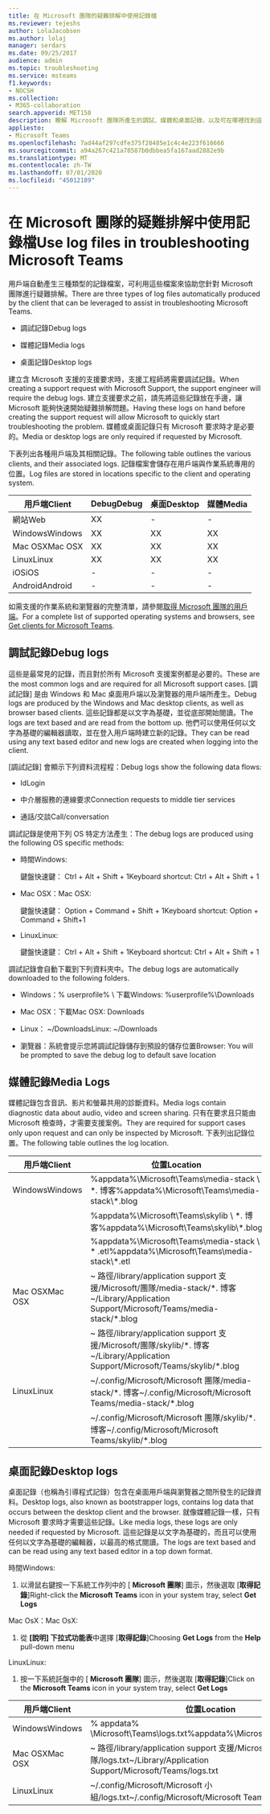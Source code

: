 ```yaml
---
title: 在 Microsoft 團隊的疑難排解中使用記錄檔
ms.reviewer: tejeshs
author: LolaJacobsen
ms.author: lolaj
manager: serdars
ms.date: 09/25/2017
audience: admin
ms.topic: troubleshooting
ms.service: msteams
f1.keywords:
- NOCSH
ms.collection:
- M365-collaboration
search.appverid: MET150
description: 瞭解 Microsoft 團隊所產生的調試、媒體和桌面記錄，以及可在哪裡找到這些記錄，以及如何協助疑難排解。
appliesto:
- Microsoft Teams
ms.openlocfilehash: 7ad44af297cdfe375f28485e1c4c4e223f616666
ms.sourcegitcommit: a94a267c421a78587b0dbbea5fa167aad2882e9b
ms.translationtype: MT
ms.contentlocale: zh-TW
ms.lasthandoff: 07/01/2020
ms.locfileid: "45012189"
---
```

<a name="use-log-files-in-troubleshooting-microsoft-teams"></a><span data-ttu-id="1f997-103">在 Microsoft 團隊的疑難排解中使用記錄檔</span><span class="sxs-lookup"><span data-stu-id="1f997-103">Use log files in troubleshooting Microsoft Teams</span></span>
=================================================

<span data-ttu-id="1f997-104">用戶端自動產生三種類型的記錄檔案，可利用這些檔案來協助您針對 Microsoft 團隊進行疑難排解。</span><span class="sxs-lookup"><span data-stu-id="1f997-104">There are three types of log files automatically produced by the client that can be leveraged to assist in troubleshooting Microsoft Teams.</span></span>

-   <span data-ttu-id="1f997-105">調試記錄</span><span class="sxs-lookup"><span data-stu-id="1f997-105">Debug logs</span></span>

-   <span data-ttu-id="1f997-106">媒體記錄</span><span class="sxs-lookup"><span data-stu-id="1f997-106">Media logs</span></span>

-   <span data-ttu-id="1f997-107">桌面記錄</span><span class="sxs-lookup"><span data-stu-id="1f997-107">Desktop logs</span></span>

<span data-ttu-id="1f997-108">建立含 Microsoft 支援的支援要求時，支援工程師將需要調試記錄。</span><span class="sxs-lookup"><span data-stu-id="1f997-108">When creating a support request with Microsoft Support, the support engineer will require the debug logs.</span></span> <span data-ttu-id="1f997-109">建立支援要求之前，請先將這些記錄放在手邊，讓 Microsoft 能夠快速開始疑難排解問題。</span><span class="sxs-lookup"><span data-stu-id="1f997-109">Having these logs on hand before creating the support request will allow Microsoft to quickly start troubleshooting the problem.</span></span> <span data-ttu-id="1f997-110">媒體或桌面記錄只有 Microsoft 要求時才是必要的。</span><span class="sxs-lookup"><span data-stu-id="1f997-110">Media or desktop logs are only required if requested by Microsoft.</span></span>

<span data-ttu-id="1f997-111">下表列出各種用戶端及其相關記錄。</span><span class="sxs-lookup"><span data-stu-id="1f997-111">The following table outlines the various clients, and their associated logs.</span></span> <span data-ttu-id="1f997-112">記錄檔案會儲存在用戶端與作業系統專用的位置。</span><span class="sxs-lookup"><span data-stu-id="1f997-112">Log files are stored in locations specific to the client and operating system.</span></span>


|<span data-ttu-id="1f997-113">用戶端</span><span class="sxs-lookup"><span data-stu-id="1f997-113">Client</span></span> |<span data-ttu-id="1f997-114">Debug</span><span class="sxs-lookup"><span data-stu-id="1f997-114">Debug</span></span>|<span data-ttu-id="1f997-115">桌面</span><span class="sxs-lookup"><span data-stu-id="1f997-115">Desktop</span></span>|<span data-ttu-id="1f997-116">媒體</span><span class="sxs-lookup"><span data-stu-id="1f997-116">Media</span></span>|
|---------|---------|---------|---------|
|<span data-ttu-id="1f997-117">網站</span><span class="sxs-lookup"><span data-stu-id="1f997-117">Web</span></span>    |<span data-ttu-id="1f997-118">X</span><span class="sxs-lookup"><span data-stu-id="1f997-118">X</span></span>         |-         |-         |
|<span data-ttu-id="1f997-119">Windows</span><span class="sxs-lookup"><span data-stu-id="1f997-119">Windows</span></span>     |<span data-ttu-id="1f997-120">X</span><span class="sxs-lookup"><span data-stu-id="1f997-120">X</span></span>         |<span data-ttu-id="1f997-121">X</span><span class="sxs-lookup"><span data-stu-id="1f997-121">X</span></span>         |<span data-ttu-id="1f997-122">X</span><span class="sxs-lookup"><span data-stu-id="1f997-122">X</span></span>         |
|<span data-ttu-id="1f997-123">Mac OSX</span><span class="sxs-lookup"><span data-stu-id="1f997-123">Mac OSX</span></span>     |<span data-ttu-id="1f997-124">X</span><span class="sxs-lookup"><span data-stu-id="1f997-124">X</span></span>         |<span data-ttu-id="1f997-125">X</span><span class="sxs-lookup"><span data-stu-id="1f997-125">X</span></span>         |<span data-ttu-id="1f997-126">X</span><span class="sxs-lookup"><span data-stu-id="1f997-126">X</span></span>         |
|<span data-ttu-id="1f997-127">Linux</span><span class="sxs-lookup"><span data-stu-id="1f997-127">Linux</span></span>     |<span data-ttu-id="1f997-128">X</span><span class="sxs-lookup"><span data-stu-id="1f997-128">X</span></span>         |<span data-ttu-id="1f997-129">X</span><span class="sxs-lookup"><span data-stu-id="1f997-129">X</span></span>         |<span data-ttu-id="1f997-130">X</span><span class="sxs-lookup"><span data-stu-id="1f997-130">X</span></span>         |
|<span data-ttu-id="1f997-131">iOS</span><span class="sxs-lookup"><span data-stu-id="1f997-131">iOS</span></span>     |-         |-         |-         |
|<span data-ttu-id="1f997-132">Android</span><span class="sxs-lookup"><span data-stu-id="1f997-132">Android</span></span>     |-         |-         |-         |

<span data-ttu-id="1f997-133">如需支援的作業系統和瀏覽器的完整清單，請參閱[取得 Microsoft 團隊的用戶端](get-clients.md)。</span><span class="sxs-lookup"><span data-stu-id="1f997-133">For a complete list of supported operating systems and browsers, see [Get clients for Microsoft Teams](get-clients.md).</span></span>

<a name="debug-logs"></a><span data-ttu-id="1f997-134">調試記錄</span><span class="sxs-lookup"><span data-stu-id="1f997-134">Debug logs</span></span>
---------------------------

<span data-ttu-id="1f997-135">這些是最常見的記錄，而且對於所有 Microsoft 支援案例都是必要的。</span><span class="sxs-lookup"><span data-stu-id="1f997-135">These are the most common logs and are required for all Microsoft support cases.</span></span> <span data-ttu-id="1f997-136">[調試記錄] 是由 Windows 和 Mac 桌面用戶端以及瀏覽器的用戶端所產生。</span><span class="sxs-lookup"><span data-stu-id="1f997-136">Debug logs are produced by the Windows and Mac desktop clients, as well as browser based clients.</span></span> <span data-ttu-id="1f997-137">這些記錄都是以文字為基礎，並從底部開始閱讀。</span><span class="sxs-lookup"><span data-stu-id="1f997-137">The logs are text based and are read from the bottom up.</span></span> <span data-ttu-id="1f997-138">他們可以使用任何以文字為基礎的編輯器讀取，並在登入用戶端時建立新的記錄。</span><span class="sxs-lookup"><span data-stu-id="1f997-138">They can be read using any text based editor and new logs are created when logging into the client.</span></span>

<span data-ttu-id="1f997-139">[調試記錄] 會顯示下列資料流程程：</span><span class="sxs-lookup"><span data-stu-id="1f997-139">Debug logs show the following data flows:</span></span>

-   <span data-ttu-id="1f997-140">Id</span><span class="sxs-lookup"><span data-stu-id="1f997-140">Login</span></span>

-   <span data-ttu-id="1f997-141">中介層服務的連線要求</span><span class="sxs-lookup"><span data-stu-id="1f997-141">Connection requests to middle tier services</span></span>

-   <span data-ttu-id="1f997-142">通話/交談</span><span class="sxs-lookup"><span data-stu-id="1f997-142">Call/conversation</span></span>

<span data-ttu-id="1f997-143">調試記錄是使用下列 OS 特定方法產生：</span><span class="sxs-lookup"><span data-stu-id="1f997-143">The debug logs are produced using the following OS specific methods:</span></span>

-   <span data-ttu-id="1f997-144">時間</span><span class="sxs-lookup"><span data-stu-id="1f997-144">Windows:</span></span>

      <span data-ttu-id="1f997-145">鍵盤快速鍵： Ctrl + Alt + Shift + 1</span><span class="sxs-lookup"><span data-stu-id="1f997-145">Keyboard shortcut: Ctrl + Alt + Shift + 1</span></span>

-   <span data-ttu-id="1f997-146">Mac OSX：</span><span class="sxs-lookup"><span data-stu-id="1f997-146">Mac OSX:</span></span>

      <span data-ttu-id="1f997-147">鍵盤快速鍵： Option + Command + Shift + 1</span><span class="sxs-lookup"><span data-stu-id="1f997-147">Keyboard shortcut: Option + Command + Shift+1</span></span>

-   <span data-ttu-id="1f997-148">Linux</span><span class="sxs-lookup"><span data-stu-id="1f997-148">Linux:</span></span>

      <span data-ttu-id="1f997-149">鍵盤快速鍵： Ctrl + Alt + Shift + 1</span><span class="sxs-lookup"><span data-stu-id="1f997-149">Keyboard shortcut: Ctrl + Alt + Shift + 1</span></span>

<span data-ttu-id="1f997-150">調試記錄會自動下載到下列資料夾中。</span><span class="sxs-lookup"><span data-stu-id="1f997-150">The debug logs are automatically downloaded to the following folders.</span></span>

-   <span data-ttu-id="1f997-151">Windows：% userprofile% \\ 下載</span><span class="sxs-lookup"><span data-stu-id="1f997-151">Windows: %userprofile%\\Downloads</span></span>

-   <span data-ttu-id="1f997-152">Mac OSX：下載</span><span class="sxs-lookup"><span data-stu-id="1f997-152">Mac OSX: Downloads</span></span>

-   <span data-ttu-id="1f997-153">Linux： ~/Downloads</span><span class="sxs-lookup"><span data-stu-id="1f997-153">Linux: ~/Downloads</span></span>

-   <span data-ttu-id="1f997-154">瀏覽器：系統會提示您將調試記錄儲存到預設的儲存位置</span><span class="sxs-lookup"><span data-stu-id="1f997-154">Browser: You will be prompted to save the debug log to default save location</span></span>

<a name="media-logs"></a><span data-ttu-id="1f997-155">媒體記錄</span><span class="sxs-lookup"><span data-stu-id="1f997-155">Media Logs</span></span>
---------------------------

<span data-ttu-id="1f997-156">媒體記錄包含音訊、影片和螢幕共用的診斷資料。</span><span class="sxs-lookup"><span data-stu-id="1f997-156">Media logs contain diagnostic data about audio, video and screen sharing.</span></span> <span data-ttu-id="1f997-157">只有在要求且只能由 Microsoft 檢查時，才需要支援案例。</span><span class="sxs-lookup"><span data-stu-id="1f997-157">They are required for support cases only upon request and can only be inspected by Microsoft.</span></span> <span data-ttu-id="1f997-158">下表列出記錄位置。</span><span class="sxs-lookup"><span data-stu-id="1f997-158">The following table outlines the log location.</span></span>


|<span data-ttu-id="1f997-159">用戶端</span><span class="sxs-lookup"><span data-stu-id="1f997-159">Client</span></span> |<span data-ttu-id="1f997-160">位置</span><span class="sxs-lookup"><span data-stu-id="1f997-160">Location</span></span> |
|---------|---------|
|<span data-ttu-id="1f997-161">Windows</span><span class="sxs-lookup"><span data-stu-id="1f997-161">Windows</span></span>     |<span data-ttu-id="1f997-162">%appdata%\Microsoft\Teams\media-stack \\ \*. 博客</span><span class="sxs-lookup"><span data-stu-id="1f997-162">%appdata%\Microsoft\Teams\media-stack\\*.blog</span></span>         |
|            |<span data-ttu-id="1f997-163">%appdata%\Microsoft\Teams\skylib \\ \*. 博客</span><span class="sxs-lookup"><span data-stu-id="1f997-163">%appdata%\Microsoft\Teams\skylib\\*.blog</span></span>
|            |<span data-ttu-id="1f997-164">%appdata%\Microsoft\Teams\media-stack \\ \* .etl</span><span class="sxs-lookup"><span data-stu-id="1f997-164">%appdata%\Microsoft\Teams\media-stack\\*.etl</span></span>         |
|<span data-ttu-id="1f997-165">Mac OSX</span><span class="sxs-lookup"><span data-stu-id="1f997-165">Mac OSX</span></span>     |<span data-ttu-id="1f997-166">~ 路徑/library/application support 支援/Microsoft/團隊/media-stack/\*. 博客</span><span class="sxs-lookup"><span data-stu-id="1f997-166">~/Library/Application Support/Microsoft/Teams/media-stack/\*.blog</span></span>         |
|            |<span data-ttu-id="1f997-167">~ 路徑/library/application support 支援/Microsoft/團隊/skylib/\*. 博客</span><span class="sxs-lookup"><span data-stu-id="1f997-167">~/Library/Application Support/Microsoft/Teams/skylib/\*.blog</span></span>         |
|<span data-ttu-id="1f997-168">Linux</span><span class="sxs-lookup"><span data-stu-id="1f997-168">Linux</span></span>       |<span data-ttu-id="1f997-169">~/.config/Microsoft/Microsoft 團隊/media-stack/\*. 博客</span><span class="sxs-lookup"><span data-stu-id="1f997-169">~/.config/Microsoft/Microsoft Teams/media-stack/\*.blog</span></span>         |
|            |<span data-ttu-id="1f997-170">~/.config/Microsoft/Microsoft 團隊/skylib/\*. 博客</span><span class="sxs-lookup"><span data-stu-id="1f997-170">~/.config/Microsoft/Microsoft Teams/skylib/\*.blog</span></span>         |



<a name="desktop-logs"></a><span data-ttu-id="1f997-171">桌面記錄</span><span class="sxs-lookup"><span data-stu-id="1f997-171">Desktop logs</span></span>
---------------------

<span data-ttu-id="1f997-172">桌面記錄（也稱為引導程式記錄）包含在桌面用戶端與瀏覽器之間所發生的記錄資料。</span><span class="sxs-lookup"><span data-stu-id="1f997-172">Desktop logs, also known as bootstrapper logs, contains log data that occurs between the desktop client and the browser.</span></span> <span data-ttu-id="1f997-173">就像媒體記錄一樣，只有 Microsoft 要求時才需要這些記錄。</span><span class="sxs-lookup"><span data-stu-id="1f997-173">Like media logs, these logs are only needed if requested by Microsoft.</span></span> <span data-ttu-id="1f997-174">這些記錄是以文字為基礎的，而且可以使用任何以文字為基礎的編輯器，以最高的格式閱讀。</span><span class="sxs-lookup"><span data-stu-id="1f997-174">The logs are text based and can be read using any text based editor in a top down format.</span></span>

<span data-ttu-id="1f997-175">時間</span><span class="sxs-lookup"><span data-stu-id="1f997-175">Windows:</span></span>

1.  <span data-ttu-id="1f997-176">以滑鼠右鍵按一下系統工作列中的 [ **Microsoft 團隊**] 圖示，然後選取 [**取得記錄**]</span><span class="sxs-lookup"><span data-stu-id="1f997-176">Right-click the **Microsoft Teams** icon in your system tray, select **Get Logs**</span></span>

<span data-ttu-id="1f997-177">Mac OsX：</span><span class="sxs-lookup"><span data-stu-id="1f997-177">Mac OsX:</span></span>

1.  <span data-ttu-id="1f997-178">從 **[說明] 下拉式功能表**中選擇 [**取得記錄**]</span><span class="sxs-lookup"><span data-stu-id="1f997-178">Choosing **Get Logs** from the **Help** pull-down menu</span></span>

<span data-ttu-id="1f997-179">Linux</span><span class="sxs-lookup"><span data-stu-id="1f997-179">Linux:</span></span>

1.  <span data-ttu-id="1f997-180">按一下系統託盤中的 [ **Microsoft 團隊**] 圖示，然後選取 [**取得記錄**]</span><span class="sxs-lookup"><span data-stu-id="1f997-180">Click on the **Microsoft Teams** icon in your system tray, select **Get Logs**</span></span>

|<span data-ttu-id="1f997-181">用戶端</span><span class="sxs-lookup"><span data-stu-id="1f997-181">Client</span></span> |<span data-ttu-id="1f997-182">位置</span><span class="sxs-lookup"><span data-stu-id="1f997-182">Location</span></span> |
|---------|---------|
|<span data-ttu-id="1f997-183">Windows</span><span class="sxs-lookup"><span data-stu-id="1f997-183">Windows</span></span>     |<span data-ttu-id="1f997-184">% appdata% \Microsoft\Teams\logs.txt</span><span class="sxs-lookup"><span data-stu-id="1f997-184">%appdata%\Microsoft\Teams\logs.txt</span></span>         |
|<span data-ttu-id="1f997-185">Mac OSX</span><span class="sxs-lookup"><span data-stu-id="1f997-185">Mac OSX</span></span>     |<span data-ttu-id="1f997-186">~ 路徑/library/application support 支援/Microsoft/團隊/logs.txt</span><span class="sxs-lookup"><span data-stu-id="1f997-186">~/Library/Application Support/Microsoft/Teams/logs.txt</span></span>         |
|<span data-ttu-id="1f997-187">Linux</span><span class="sxs-lookup"><span data-stu-id="1f997-187">Linux</span></span>       |<span data-ttu-id="1f997-188">~/.config/Microsoft/Microsoft 小組/logs.txt</span><span class="sxs-lookup"><span data-stu-id="1f997-188">~/.config/Microsoft/Microsoft Teams/logs.txt</span></span>         |
